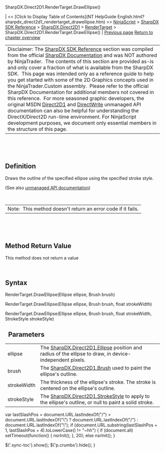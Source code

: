 ﻿










 


SharpDX.Direct2D1.RenderTarget.DrawEllipse()







| &lt;&lt; [Click to Display Table of Contents](NT HelpGuide English.html?sharpdx_direct2d1_rendertarget_drawellipse.htm) &gt;&gt;
 [NinjaScript](ninjascript.htm) &gt; [SharpDX SDK Reference](sharpdx_sdk_reference.htm) &gt; [SharpDX.Direct2D1](sharpdx_direct2d1.htm) &gt; [RenderTarget](sharpdx_direct2d1_rendertarget.htm) &gt;
SharpDX.Direct2D1.RenderTarget.DrawEllipse() | [Previous page](sharpdx_direct2d1_rendertarget_antialiasmode.htm)
[Return to chapter overview](sharpdx_direct2d1_rendertarget.htm)












|  |
| --- |
| Disclaimer: The [SharpDX SDK Reference](sharpdx_sdk_reference.htm) section was compiled from the official [SharpDX Documentation](http://sharpdx.org/) and was NOT authored by NinjaTrader.  The contents of this section are provided as-is and only cover a fraction of what is available from the SharpDX SDK.  This page was intended only as a reference guide to help you get started with some of the 2D Graphics concepts used in the NinjaTrader.Custom assembly.  Please refer to the official SharpDX Documentation for additional members not covered in this reference.  For more seasoned graphic developers, the original MSDN [Direct2D1](https://msdn.microsoft.com/en-us/library/windows/desktop/dd370990.aspx) and [DirectWrite](https://msdn.microsoft.com/en-us/library/windows/desktop/dd368038.aspx) unmanaged API documentation can also be helpful for understanding the DirectX/Direct2D run-time environment. For NinjaScript development purposes, we document only essential members in the structure of this page. |



 


 


Definition
----------


Draws the outline of the specified ellipse using the specified stroke style.


(See also [unmanaged API documentation](http://msdn.microsoft.com/en-us/library/dd371886.aspx))


 




|  |
| --- |
| Note:  This method doesn't return an error code if it fails. |



 


 


Method Return Value
-------------------


This method does not return a value


 


Syntax
------


RenderTarget.DrawEllipse(Ellipse ellipse, Brush brush)  

RenderTarget.DrawEllipse(Ellipse ellipse, Brush brush, float strokeWidth)  

RenderTarget.DrawEllipse(Ellipse ellipse, Brush brush, float strokeWidth, StrokeStyle strokeStyle)


 
Parameters
------------




|  |  |
| --- | --- |
| ellipse | The [SharpDX.Direct2D1.Ellipse](sharpdx_direct2d1_ellipse.htm) position and radius of the ellipse to draw, in device-independent pixels.  |
| brush | The [SharpDX.Direct2D1.Brush](sharpdx_direct2d1_brush.htm) used to paint the ellipse's outline.  |
| strokeWidth | The thickness of the ellipse's stroke. The stroke is centered on the ellipse's outline. |
| strokeStyle | The [SharpDX.Direct2D1.StrokeStyle](sharpdx_direct2d1_strokestyle.htm) to apply to the ellipse's outline, or null to paint a solid stroke. |






 
 var lastSlashPos = document.URL.lastIndexOf("/") &gt; document.URL.lastIndexOf("\\") ? document.URL.lastIndexOf("/") : document.URL.lastIndexOf("\\");
 if (document.URL.substring(lastSlashPos + 1, lastSlashPos + 4).toLowerCase() != "~hh") {
 if (document.all) setTimeout(function() {
 nsrInit();
 }, 20);
 else nsrInit();
 }
 
 
 $('.sync-toc').show();
 $('p.crumbs').hide();
 }
 
 
 



